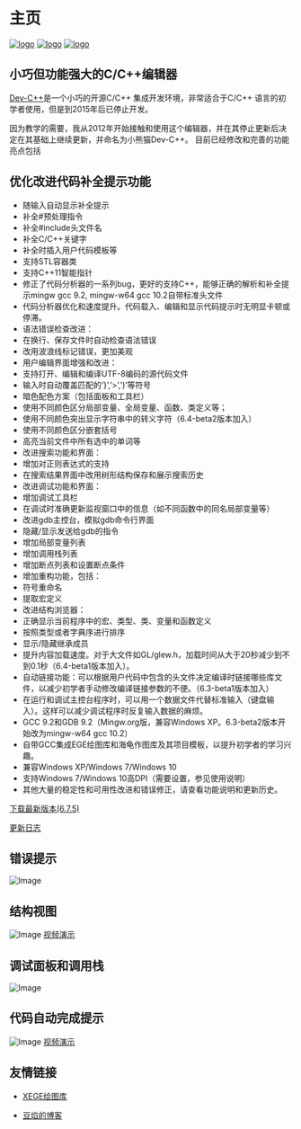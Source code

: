# 主页

[![logo](logo.svg)]()
[![logo](icon/red_panda_cpp_icon_rigo.svg)]()
[![logo](icon/red_panda_ide_icon_rigo.svg)]()

## 小巧但功能强大的C/C++编辑器

[Dev-C++](https://sourceforge.net/p/orwelldevcpp/)是一个小巧的开源C/C++ 集成开发环境，非常适合于C/C++ 语言的初学者使用，但是到2015年后已停止开发。

因为教学的需要，我从2012年开始接触和使用这个编辑器，并在其停止更新后决定在其基础上继续更新，并命名为小熊猫Dev-C++。
目前已经修改和完善的功能亮点包括


## 优化改进代码补全提示功能
- 随输入自动显示补全提示
- 补全#预处理指令
- 补全#include头文件名
- 补全C/C++关键字
- 补全时插入用户代码模板等
- 支持STL容器类
- 支持C++11智能指针
- 修正了代码分析器的一系列bug，更好的支持C++，能够正确的解析和补全提示mingw gcc 9.2, mingw-w64 gcc 10.2自带标准头文件
- 代码分析器优化和速度提升。代码载入、编辑和显示代码提示时无明显卡顿或停滞。
- 语法错误检查改进：
- 在换行、保存文件时自动检查语法错误
- 改用波浪线标记错误，更加美观
-  用户编辑界面增强和改进：
- 支持打开、编辑和编译UTF-8编码的源代码文件
- 输入时自动覆盖匹配的’}’,’>’,’)’等符号 
- 暗色配色方案（包括面板和工具栏）
- 使用不同颜色区分局部变量、全局变量、函数、类定义等；
- 使用不同颜色突出显示字符串中的转义字符（6.4-beta2版本加入）
- 使用不同颜色区分嵌套括号
- 高亮当前文件中所有选中的单词等
- 改进搜索功能和界面：
- 增加对正则表达式的支持
- 在搜索结果界面中改用树形结构保存和展示搜索历史
- 改进调试功能和界面：
- 增加调试工具栏
- 在调试时准确更新监视窗口中的信息（如不同函数中的同名局部变量等）
- 改进gdb主控台，模拟gdb命令行界面
- 隐藏/显示发送给gdb的指令
- 增加局部变量列表
- 增加调用栈列表
- 增加断点列表和设置断点条件
- 增加重构功能，包括：
- 符号重命名
- 提取宏定义
- 改进结构浏览器：
- 正确显示当前程序中的宏、类型、类、变量和函数定义
- 按照类型或者字典序进行排序
- 显示/隐藏继承成员
- 提升内容加载速度。对于大文件如GL/glew.h，加载时间从大于20秒减少到不到0.1秒（6.4-beta1版本加入）。
- 自动链接功能：可以根据用户代码中包含的头文件决定编译时链接哪些库文件，以减少初学者手动修改编译链接参数的不便。（6.3-beta1版本加入）
- 在运行和调试主控台程序时，可以用一个数据文件代替标准输入（键盘输入）。这样可以减少调试程序时反复输入数据的麻烦。
- GCC 9.2和GDB 9.2（Mingw.org版，兼容Windows XP。6.3-beta2版本开始改为mingw-w64 gcc 10.2）
- 自带GCC集成EGE绘图库和海龟作图库及其项目模板，以提升初学者的学习兴趣。
- 兼容Windows XP/Windows 7/Windows 10
- 支持Windows 7/Windows 10高DPI（需要设置，参见使用说明）
- 其他大量的稳定性和可用性改进和错误修正，请查看功能说明和更新历史。



[下载最新版本(6.7.5)](downloads.md)

[更新日志](downloads.md)



## 错误提示

![Image](图片/6.2-错误提示-1.png)



## 结构视图

![Image](图片/ClassBrowser.png)
[视频演示](https://www.bilibili.com/video/BV1Za411A7TT/)

## 调试面板和调用栈

![Image](图片/Callstack-goto.png)

## 代码自动完成提示

![Image](图片/AutoCompletion.png)
[视频演示](https://www.bilibili.com/video/BV1By4y1C76a/)


## 友情链接

- [XEGE绘图库](https://xege.org/)

- [豆焰的博客](https://blog.beanflame.cn/)
